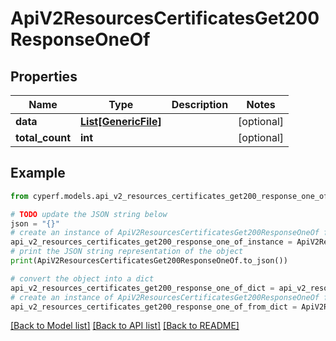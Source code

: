 # ApiV2ResourcesCertificatesGet200ResponseOneOf


## Properties

Name | Type | Description | Notes
------------ | ------------- | ------------- | -------------
**data** | [**List[GenericFile]**](GenericFile.md) |  | [optional] 
**total_count** | **int** |  | [optional] 

## Example

```python
from cyperf.models.api_v2_resources_certificates_get200_response_one_of import ApiV2ResourcesCertificatesGet200ResponseOneOf

# TODO update the JSON string below
json = "{}"
# create an instance of ApiV2ResourcesCertificatesGet200ResponseOneOf from a JSON string
api_v2_resources_certificates_get200_response_one_of_instance = ApiV2ResourcesCertificatesGet200ResponseOneOf.from_json(json)
# print the JSON string representation of the object
print(ApiV2ResourcesCertificatesGet200ResponseOneOf.to_json())

# convert the object into a dict
api_v2_resources_certificates_get200_response_one_of_dict = api_v2_resources_certificates_get200_response_one_of_instance.to_dict()
# create an instance of ApiV2ResourcesCertificatesGet200ResponseOneOf from a dict
api_v2_resources_certificates_get200_response_one_of_from_dict = ApiV2ResourcesCertificatesGet200ResponseOneOf.from_dict(api_v2_resources_certificates_get200_response_one_of_dict)
```
[[Back to Model list]](../README.md#documentation-for-models) [[Back to API list]](../README.md#documentation-for-api-endpoints) [[Back to README]](../README.md)


